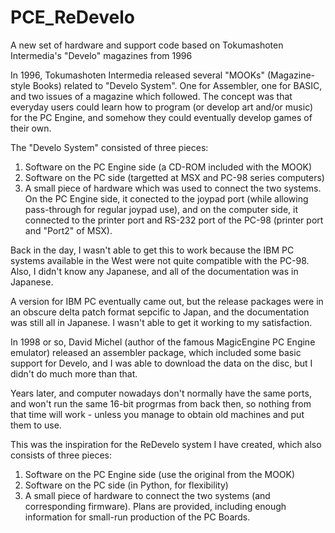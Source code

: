 # PCE_ReDevelo
A new set of hardware and support code based on Tokumashoten Intermedia's "Develo" magazines from 1996

In 1996, Tokumashoten Intermedia released several "MOOKs" (Magazine-style Books) related
to "Develo System". One for Assembler, one for BASIC, and two issues of a magazine which
followed.  The concept was that everyday users could learn how to program (or develop art
and/or music) for the PC Engine, and somehow they could eventually develop games of their own.

The "Develo System" consisted of three pieces:
1. Software on the PC Engine side (a CD-ROM included with the MOOK)
2. Software on the PC side (targetted at MSX and PC-98 series computers)
3. A small piece of hardware which was used to connect the two systems.  On the PC Engine
   side, it conected to the joypad port (while allowing pass-through for regular
   joypad use), and on the computer side, it connected to the printer port and RS-232
   port of the PC-98 (printer port and "Port2" of MSX).

Back in the day, I wasn't able to get this to work because the IBM PC systems available
in the West were not quite compatible with the PC-98. Also, I didn't know any Japanese,
and all of the documentation was in Japanese.

A version for IBM PC eventually came out, but the release packages were in an obscure
delta patch format sepcific to Japan, and the documentation was still all in Japanese.
I wasn't able to get it working to my satisfaction.

In 1998 or so, David Michel (author of the famous MagicEngine PC Engine emulator) released
an assembler package, which included some basic support for Develo, and I was able to
download the data on the disc, but I didn't do much more than that.

Years later, and computer nowadays don't normally have the same ports, and won't run the
same 16-bit progrmas from back then, so nothing from that time will work - unless you
manage to obtain old machines and put them to use.

This was the inspiration for the ReDevelo system I have created, which also consists of three pieces:
1. Software on the PC Engine side (use the original from the MOOK)
2. Software on the PC side (in Python, for flexibility)
3. A small piece of hardware to connect the two systems (and corresponding firmware).
   Plans are provided, including enough information for small-run production of the PC Boards.



